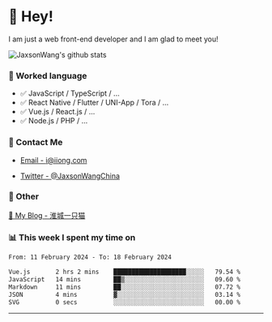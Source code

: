 # 👋 Hey!

I am just a web front-end developer and I am glad to meet you!

![JaxsonWang's github stats](https://github-readme-stats.vercel.app/api?username=JaxsonWang&&show_icons=true&&title_color=1abc9c&&icon_color=1abc9c)


### 📝 Worked language

- ✅ JavaScript / TypeScript / ...
- ✅ React Native / Flutter / UNI-App / Tora / ...
- ✅ Vue.js / React.js / ...
- ✅ Node.js / PHP / ...

### 📮 Contact Me

- [Email - i@iiong.com](mailto:i@iiong.com)

- [Twitter - @JaxsonWangChina](https://twitter.com/JaxsonWangChina)

### 🤪 Other

[📌 My Blog - 淮城一只猫](https://iiong.com)

### 📊 This week I spent my time on

<!--START_SECTION:waka-->

```txt
From: 11 February 2024 - To: 18 February 2024

Vue.js       2 hrs 2 mins    ████████████████████░░░░░   79.54 %
JavaScript   14 mins         ██▒░░░░░░░░░░░░░░░░░░░░░░   09.60 %
Markdown     11 mins         ██░░░░░░░░░░░░░░░░░░░░░░░   07.72 %
JSON         4 mins          ▓░░░░░░░░░░░░░░░░░░░░░░░░   03.14 %
SVG          0 secs          ░░░░░░░░░░░░░░░░░░░░░░░░░   00.00 %
```

<!--END_SECTION:waka-->

---
